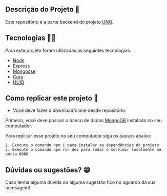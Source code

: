 ## Descrição do Projeto :ledger:

Este repositório é a parte backend do projeto [UNO](https://github.com/rodhenr/Uno-Front-End).

## Tecnologias :man_technologist:

Para este projeto foram utilizadas as seguintes tecnologias:

- [Node](https://nodejs.org/en/)
- [Express](https://expressjs.com/pt-br/)
- [Mongoose](https://mongoosejs.com/docs/queries.html)
- [Cors](https://www.npmjs.com/package/cors)
- [UUID](https://www.npmjs.com/package/uuid)

## Como replicar este projeto :dvd:

- Você deve fazer o download/clone desde repositório.

Primeiro, você deve possuir o banco de dados [MongoDB](https://www.mongodb.com/pt-br) instalado no seu computador.

Para replicar esse projeto no seu computador siga os passos abaixo:

```
1. Execute o comando npm i para instalar as dependências do projeto
2. Execute o comando npm run dev para rodar o servidor localmente na porta 8080
```

## Dúvidas ou sugestões? :grin:

Caso tenha alguma dúvida ou alguma sugestão fico no aguardo da sua mensagem!
